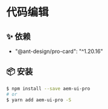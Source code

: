 # 代码编辑


## ✨ 依赖

- "@ant-design/pro-card": "^1.20.16"


## 📦 安装

```bash
$ npm install --save aem-ui-pro
# or
$ yarn add aem-ui-pro -S
```
